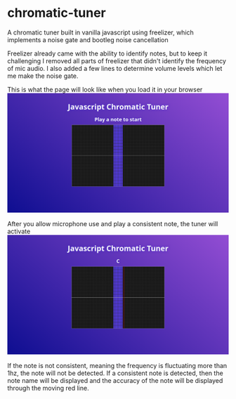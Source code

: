 # chromatic-tuner
A chromatic tuner built in vanilla javascript using freelizer, which implements a noise gate and bootleg noise cancellation

Freelizer already came with the ability to identify notes, but to keep it challenging I removed all parts of freelizer that didn't identify the frequency of mic audio. I also added a few lines to determine volume levels which let me make the noise gate.

This is what the page will look like when you load it in your browser
![main-page](https://raw.githubusercontent.com/milesconrad/chromatic-tuner/main/images/mainpage.png)

After you allow microphone use and play a consistent note, the tuner will activate
![note-played](https://raw.githubusercontent.com/milesconrad/chromatic-tuner/main/images/noteplayed.png)

If the note is not consistent, meaning the frequency is fluctuating more than 1hz, the note will not be detected. If a consistent note is detected, then the note name will be displayed and the accuracy of the note will be displayed through the moving red line.
